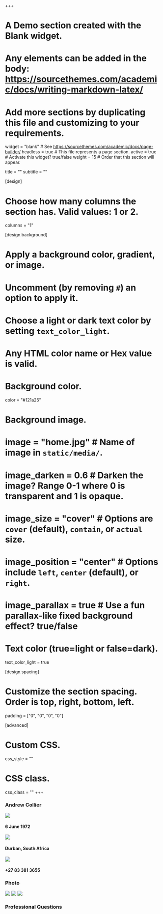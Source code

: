 +++
# A Demo section created with the Blank widget.
# Any elements can be added in the body: https://sourcethemes.com/academic/docs/writing-markdown-latex/
# Add more sections by duplicating this file and customizing to your requirements.

widget = "blank"  # See https://sourcethemes.com/academic/docs/page-builder/
headless = true  # This file represents a page section.
active = true  # Activate this widget? true/false
weight = 15  # Order that this section will appear.

title = ""
subtitle = ""

[design]
  # Choose how many columns the section has. Valid values: 1 or 2.
  columns = "1"

[design.background]
  # Apply a background color, gradient, or image.
  #   Uncomment (by removing `#`) an option to apply it.
  #   Choose a light or dark text color by setting `text_color_light`.
  #   Any HTML color name or Hex value is valid.

  # Background color.
  color = "#121a25"
  
  # Background image.
  # image = "home.jpg"  # Name of image in `static/media/`.
  # image_darken = 0.6  # Darken the image? Range 0-1 where 0 is transparent and 1 is opaque.
  # image_size = "cover"  #  Options are `cover` (default), `contain`, or `actual` size.
  # image_position = "center"  # Options include `left`, `center` (default), or `right`.
  # image_parallax = true  # Use a fun parallax-like fixed background effect? true/false
  
  # Text color (true=light or false=dark).
  text_color_light = true

[design.spacing]
  # Customize the section spacing. Order is top, right, bottom, left.
  padding = ["0", "0", "0", "0"]

[advanced]
 # Custom CSS. 
 css_style = ""
 
 # CSS class.
 css_class = ""
+++

<div class="row mx-auto my-auto page-wrapper">
    <div class="col-lg-7 internal-team-basic">
        <h3 class="orange-text">Andrew Collier</h3>
        <div class="row">
            <div class="col-6">
                <img src="/media/cake.svg" class="team-icon">
                <h4>6 June 1972</h4>
            </div>
            <div class="col-6">
                <img src="/media/globe.svg" class="team-icon">
                <h4>Durban, South Africa</h4>
            </div>
            <div class="col-12">
                <img src="/media/call.svg" class="team-icon">
                <h4>+27 83 381 3655</h4>
            </div>
        </div>
    </div>
    <div class="col-lg-5 internal-team-basic">
        <h3>Photo</h3>
        <div class="row">
        </div>
        <div class="row">
            <img src="/media/facebook.svg" class="social-icon">
            <a href="https://www.instagram.com/datawookie/"><img src="/media/instagram.svg" class="social-icon"></a>
            <a href="https://twitter.com/datawookie"><img src="/media/twitter.svg" class="social-icon"></a>
        </div>
    </div>
    <div class="internal-team-questions">
        <h3>Professional Questions</h3>
    </div>
</div>

